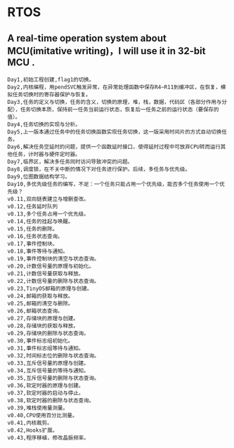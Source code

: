 ﻿# RTOS
## A real-time operation system about MCU(imitative writing)，I will use it in 32-bit MCU .
    Day1,初始工程创建,flag1的切换。
    Day2,内核编程，用pendSVC触发异常，在异常处理函数中保存R4~R11到缓冲区，在恢复，模拟任务切换时的寄存器保护与恢复。
    Day3,任务的定义与切换，任务的含义，切换的原理，堆，栈，数据，代码区（各部分作用与分配），任务切换本质，保持前一任务当前运行状态，恢复后一任务之前的运行状态（要保存的值）。
    Day4,任务切换的实现与分析。
    Day5,上一版本通过任务中的任务切换函数实现任务切换，这一版采用时间片的方式自动切换任务。
    Day6,解决任务空延时的问题，提供一个函数延时接口，使得延时过程中可放弃CPU转而运行其他任务，计时器与硬件定时器。
    Day7,临界区，解决多任务同时访问导致冲突的问题。
    Day8,调度锁，在不关中断的情况下对任务进行保护。后续，多任务与优先级。
    Day9,位图数据结构学习。
    Day10,多优先级任务的编写，不足：一个任务只能占用一个优先级，能否多个任务使用一个优先级？
    v0.11,双向链表建立与增删查改。
    v0.12,任务延时队列
    v0.13,多个任务占用一个优先级。
    v0.14,任务的挂起与唤醒。
    v0.15,任务的删除。
    v0.16,任务状态查询。
    v0.17,事件控制块。
    v0.18,事件等待与通知。
    v0.19,事件控制块的清空与状态查询。
    v0.20,计数信号量的原理与初始化。
    v0.21,计数信号量获取与释放。
    v0.22,计数信号量的删除与状态查询。
    v0.23,TinyOS邮箱的原理与创建。
    v0.24,邮箱的获取与释放。
    v0.25,邮箱的清空与删除。
    v0.26,邮箱状态查询。
    v0.27,存储块的原理与创建。
    v0.28,存储块的获取与释放。
    v0.29,存储块的删除与状态查询。
    v0.30,事件标志组初始化。
    v0.31,事件标志组等待与通知。
    v0.32,时间标志位的删除与状态查询。
    v0.33,互斥信号量的原理与创建。
    v0.34,互斥信号量的等待与通知。
    v0.35,互斥信号量的删除与状态查询。
    v0.36,软定时器的原理与创建。
    v0.37,软定时器的启动与停止。
    v0.38,软定时器的删除与状态查询。
    v0.39,堆栈使用量测量。
    v0.40,CPU使用百分比测量。
    v0.41,内核裁剪。
    v0.42,Hooks扩展。
    v0.43,程序移植，修改晶振频率。
